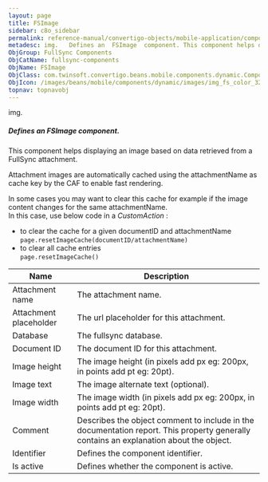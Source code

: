 ```yaml
---
layout: page
title: FSImage
sidebar: c8o_sidebar
permalink: reference-manual/convertigo-objects/mobile-application/components/fullsync-components/fsimage/
metadesc: img.   Defines an  FSImage  component. This component helps displaying an image based on data retrieved from a FullSync  attachment.  Attachment image
ObjGroup: FullSync Components
ObjCatName: fullsync-components
ObjName: FSImage
ObjClass: com.twinsoft.convertigo.beans.mobile.components.dynamic.ComponentManager$1
ObjIcon: /images/beans/mobile/components/dynamic/images/img_fs_color_32x32.png
topnav: topnavobj
---
```

img. 
##### Defines an <i>FSImage</i> component.
This component helps displaying an image based on data retrieved from a FullSync  attachment.

Attachment images are automatically cached using the attachmentName as cache key by the CAF to enable fast rendering.

In some cases you may want to clear this cache for example if the image content changes for the same attachmentName.<br>In this case, use below code in a <i>CustomAction</i> :
- to clear the cache for a given documentID and attachmentName<br><code>page.resetImageCache(documentID/attachmentName)</code>
- to clear all cache entries<br><code>page.resetImageCache()</code>

Name | Description 
--- | ---
Attachment name | The attachment name.
Attachment placeholder | The url placeholder for this attachment.
Database | The fullsync database.
Document ID | The document ID for this attachment.
Image height | The image height (in pixels add px eg: 200px, in points add pt eg: 20pt).
Image text | The image alternate text (optional).
Image width | The image width (in pixels add px eg: 200px, in points add pt eg: 20pt).
Comment | Describes the object comment to include in the documentation report.  This property generally contains an explanation about the object. 
Identifier | Defines the component identifier.  
Is active | Defines whether the component is active. 

